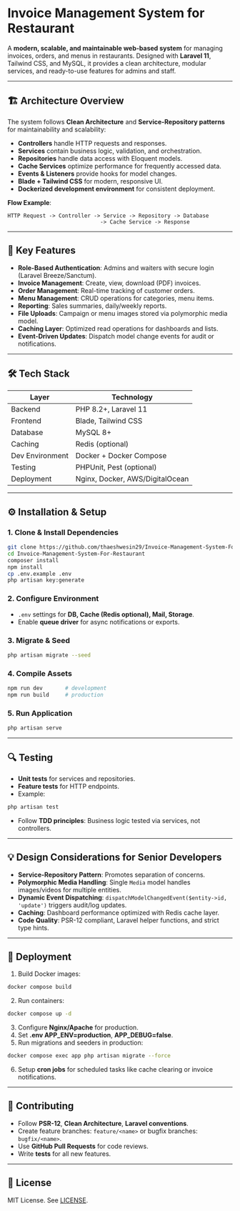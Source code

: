 # Invoice Management System for Restaurant

A **modern, scalable, and maintainable web-based system** for managing invoices, orders, and menus in restaurants. Designed with **Laravel 11**, Tailwind CSS, and MySQL, it provides a clean architecture, modular services, and ready-to-use features for admins and staff.

---

## 🏗 Architecture Overview

The system follows **Clean Architecture** and **Service-Repository patterns** for maintainability and scalability:

* **Controllers** handle HTTP requests and responses.
* **Services** contain business logic, validation, and orchestration.
* **Repositories** handle data access with Eloquent models.
* **Cache Services** optimize performance for frequently accessed data.
* **Events & Listeners** provide hooks for model changes.
* **Blade + Tailwind CSS** for modern, responsive UI.
* **Dockerized development environment** for consistent deployment.

**Flow Example**:

```
HTTP Request -> Controller -> Service -> Repository -> Database
                             -> Cache Service -> Response
```

---

## 🔹 Key Features

* **Role-Based Authentication**: Admins and waiters with secure login (Laravel Breeze/Sanctum).
* **Invoice Management**: Create, view, download (PDF) invoices.
* **Order Management**: Real-time tracking of customer orders.
* **Menu Management**: CRUD operations for categories, menu items.
* **Reporting**: Sales summaries, daily/weekly reports.
* **File Uploads**: Campaign or menu images stored via polymorphic media model.
* **Caching Layer**: Optimized read operations for dashboards and lists.
* **Event-Driven Updates**: Dispatch model change events for audit or notifications.

---

## 🛠 Tech Stack

| Layer           | Technology                      |
| --------------- | ------------------------------- |
| Backend         | PHP 8.2+, Laravel 11            |
| Frontend        | Blade, Tailwind CSS             |
| Database        | MySQL 8+                        |
| Caching         | Redis (optional)                |
| Dev Environment | Docker + Docker Compose         |
| Testing         | PHPUnit, Pest (optional)        |
| Deployment      | Nginx, Docker, AWS/DigitalOcean |

---

## ⚙ Installation & Setup 

### 1. Clone & Install Dependencies

```bash
git clone https://github.com/thaeshwesin29/Invoice-Management-System-For-Restaurant.git
cd Invoice-Management-System-For-Restaurant
composer install
npm install
cp .env.example .env
php artisan key:generate
```

### 2. Configure Environment

* `.env` settings for **DB, Cache (Redis optional), Mail, Storage**.
* Enable **queue driver** for async notifications or exports.

### 3. Migrate & Seed

```bash
php artisan migrate --seed
```

### 4. Compile Assets

```bash
npm run dev       # development
npm run build     # production
```

### 5. Run Application

```bash
php artisan serve
```

---

## 🔍 Testing

* **Unit tests** for services and repositories.
* **Feature tests** for HTTP endpoints.
* Example:

```bash
php artisan test
```

* Follow **TDD principles**: Business logic tested via services, not controllers.

---

## 💡 Design Considerations for Senior Developers

* **Service-Repository Pattern**: Promotes separation of concerns.
* **Polymorphic Media Handling**: Single `Media` model handles images/videos for multiple entities.
* **Dynamic Event Dispatching**: `dispatchModelChangedEvent($entity->id, 'update')` triggers audit/log updates.
* **Caching**: Dashboard performance optimized with Redis cache layer.
* **Code Quality**: PSR-12 compliant, Laravel helper functions, and strict type hints.

---

## 🚀 Deployment

1. Build Docker images:

```bash
docker compose build
```

2. Run containers:

```bash
docker compose up -d
```

3. Configure **Nginx/Apache** for production.
4. Set **.env APP\_ENV=production**, **APP\_DEBUG=false**.
5. Run migrations and seeders in production:

```bash
docker compose exec app php artisan migrate --force
```

6. Setup **cron jobs** for scheduled tasks like cache clearing or invoice notifications.

---

## 🤝 Contributing

* Follow **PSR-12**, **Clean Architecture**, **Laravel conventions**.
* Create feature branches: `feature/<name>` or bugfix branches: `bugfix/<name>`.
* Use **GitHub Pull Requests** for code reviews.
* Write **tests** for all new features.

---

## 📄 License

MIT License. See [LICENSE](LICENSE).
